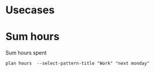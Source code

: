 # Usecases

# Sum hours

Sum hours spent

```
plan hours  --select-pattern-title "Work" "next monday"
```
